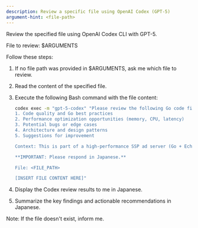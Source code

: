 ```yaml
---
description: Review a specific file using OpenAI Codex (GPT-5)
argument-hint: <file-path>
---
```


Review the specified file using OpenAI Codex CLI with GPT-5.

File to review: $ARGUMENTS

Follow these steps:

1. If no file path was provided in $ARGUMENTS, ask me which file to review.

2. Read the content of the specified file.

3. Execute the following Bash command with the file content:
   ```bash
   codex exec -m "gpt-5-codex" "Please review the following Go code file with focus on:
   1. Code quality and Go best practices
   2. Performance optimization opportunities (memory, CPU, latency)
   3. Potential bugs or edge cases
   4. Architecture and design patterns
   5. Suggestions for improvement

   Context: This is part of a high-performance SSP ad server (Go + Echo framework) with strict latency requirements.

   **IMPORTANT: Please respond in Japanese.**

   File: <FILE_PATH>

   [INSERT FILE CONTENT HERE]"
   ```

4. Display the Codex review results to me in Japanese.

5. Summarize the key findings and actionable recommendations in Japanese.

Note: If the file doesn't exist, inform me.